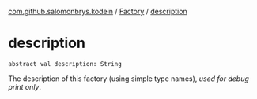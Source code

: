 [com.github.salomonbrys.kodein](../index.md) / [Factory](index.md) / [description](.)

# description

`abstract val description: String`

The description of this factory (using simple type names), *used for debug print only*.

